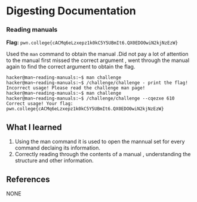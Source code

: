 # Digesting Documentation 

### Reading manuals 

**Flag:** `pwn.college{cACMq6eLzxepz1k0kC5Y5UBmIt6.QX0EDO0wiN2kjNzEzW}`

Used the `man` command to obtain the manual .Did not pay a lot of attention to the manual first missed the correct argument , went through the manual again to find the correct argument to obtain the flag. 
```
hacker@man~reading-manuals:~$ man challenge
hacker@man~reading-manuals:~$ /challenge/challenge - print the flag!
Incorrect usage! Please read the challenge man page!
hacker@man~reading-manuals:~$ man challenge
hacker@man~reading-manuals:~$ /challenge/challenge --cqezxe 610
Correct usage! Your flag: pwn.college{cACMq6eLzxepz1k0kC5Y5UBmIt6.QX0EDO0wiN2kjNzEzW}
```

## What I learned

1. Using the man command it is used to open the mannual set for every command declaing its information.
2. Correctly reading through the contents of a manual , understanding the structure and other information.

## References

NONE
